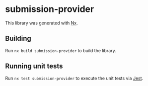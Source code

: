 # submission-provider

This library was generated with [Nx](https://nx.dev).

## Building

Run `nx build submission-provider` to build the library.

## Running unit tests

Run `nx test submission-provider` to execute the unit tests via [Jest](https://jestjs.io).
